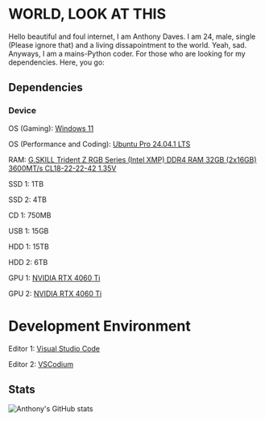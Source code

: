 # WORLD, LOOK AT THIS

Hello beautiful and foul internet, I am Anthony Daves. I am 24, male, single (Please ignore that) and a living dissapointment to the world. Yeah,  sad. Anyways, I am a mains-Python coder. For those who are looking for my dependencies. Here,  you go:

## Dependencies

### Device

OS (Gaming): [Windows 11](https://www.microsoft.com/en-us/software-download/windows11)

OS (Performance and Coding): [Ubuntu Pro 24.04.1 LTS](https://ubuntu.com/pro)

RAM: [G.SKILL Trident Z RGB Series (Intel XMP) DDR4 RAM 32GB (2x16GB) 3600MT/s CL18-22-22-42 1.35V](https://www.amazon.com/G-SKILL-Trident-CL18-22-22-42-Computer-F4-3600C18D-64GTZR/dp/B08176KLZT/ref=sr_1_3?s=electronics&sr=1-3)

SSD 1: 1TB

SSD 2: 4TB

CD 1: 750MB

USB 1: 15GB

HDD 1: 15TB

HDD 2: 6TB

GPU 1: [NVIDIA RTX 4060 Ti](https://marketplace.nvidia.com/en-us/consumer/graphics-cards/?locale=en-us&page=1&limit=12&gpu=RTX%204060%20Ti&gpu_filter=RTX%204070%20Ti%20SUPER~1,RTX%204070%20Ti~2,RTX%204070%20SUPER~4,RTX%204060%20Ti~1,RTX%204060~7,RTX%203050~2)

GPU 2: [NVIDIA RTX 4060 Ti](https://marketplace.nvidia.com/en-us/consumer/graphics-cards/?locale=en-us&page=1&limit=12&gpu=RTX%204060%20Ti&gpu_filter=RTX%204070%20Ti%20SUPER~1,RTX%204070%20Ti~2,RTX%204070%20SUPER~4,RTX%204060%20Ti~1,RTX%204060~7,RTX%203050~2)

# Development Environment

Editor 1: [Visual Studio Code](https://code.visualstudio.com/)

Editor 2: [VSCodium](https://github.com/VSCodium/vscodium/releases)

## Stats


![Anthony's GitHub stats](https://github-readme-stats.vercel.app/api?username=adaves1&show=reviews,discussions_started,discussions_answered,prs_merged,prs_merged_percentage)
<!---
Kuagweer/Kuagweer is a ✨ special ✨ repository because its `README.md` (this file) appears on your GitHub profile.
You can click the Preview link to take a look at your changes.
--->

